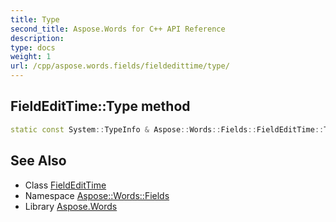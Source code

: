 ```yaml
---
title: Type
second_title: Aspose.Words for C++ API Reference
description: 
type: docs
weight: 1
url: /cpp/aspose.words.fields/fieldedittime/type/
---
```

## FieldEditTime::Type method




```cpp
static const System::TypeInfo & Aspose::Words::Fields::FieldEditTime::Type()
```

## See Also

* Class [FieldEditTime](../)
* Namespace [Aspose::Words::Fields](../../)
* Library [Aspose.Words](../../../)
